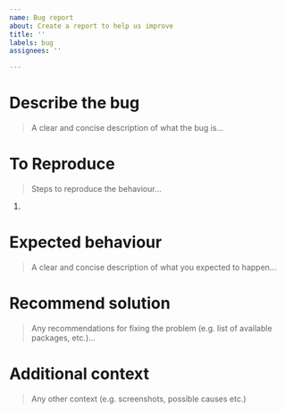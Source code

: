 ```yaml
---
name: Bug report
about: Create a report to help us improve
title: ''
labels: bug
assignees: ''

---
```


# Describe the bug
> A clear and concise description of what the bug is...

<!-- write here -->

# To Reproduce
> Steps to reproduce the behaviour...

1.  <!-- write here -->

# Expected behaviour
> A clear and concise description of what you expected to happen...

<!-- write here -->

# Recommend solution
> Any recommendations for fixing the problem (e.g. list of available packages, etc.)...

<!-- write here -->

# Additional context
> Any other context (e.g. screenshots, possible causes etc.)

<!-- write here -->
